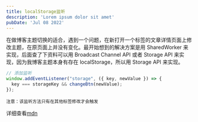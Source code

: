 ```yaml
---
title: localStorage监听
description: 'Lorem ipsum dolor sit amet'
pubDate: 'Jul 08 2022'
---
```



在做博客主题切换的适合，遇到一个问题，在新打开一个标签的文章详情页面上修改主题，在原页面上并没有变化。最开始想到的解决方案是用 SharedWorker 来实现，后面查了下资料可以用 Broadcast Channel API 或者 Storage API 来实现，因为我博客主题本身有存在 localStorage，所以用 Storage API 来实现。

```js
// 添加监听
window.addEventListener("storage", ({ key, newValue }) => {
  key === storageKey && changeBtn(newValue);
});
```

    注意：该监听方法只有在其他标签修改才会触发

详细查看[mdn](https://developer.mozilla.org/zh-CN/docs/Web/API/Web_Storage_API/Using_the_Web_Storage_API#%E7%A4%BA%E4%BE%8B)
